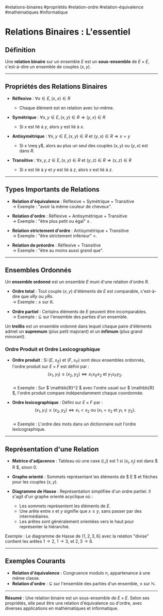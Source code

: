 #relations-binaires #propriétés #relation-ordre #relation-équivalence #mathématiques #informatique
# Relations Binaires : L'essentiel

## Définition
Une **relation binaire** sur un ensemble $E$ est un **sous-ensemble** de $E \times E$, c'est-à-dire un ensemble de couples $(x, y)$.

---

## Propriétés des Relations Binaires

- **Réflexive** : $\forall x \in E, (x, x) \in R$
  - Chaque élément est en relation avec lui-même.
  
- **Symétrique** : $\forall x, y \in E, (x, y) \in R \Rightarrow (y, x) \in R$
  - Si $x$ est lié à $y$, alors $y$ est lié à $x$.

- **Antisymétrique** : $\forall x, y \in E, (x, y) \in R$ et $(y, x) \in R \Rightarrow x = y$
  - Si  x \neq y$, alors au plus un seul des couples $(x, y)$ ou $(y, x)$ est dans $R$.

- **Transitive** : $\forall x, y, z \in E, (x, y) \in R$ et $(y, z) \in R \Rightarrow (x, z) \in R$
  - Si $x$ est lié à $y$ et $y$ est lié à $z$, alors $x$ est lié à $z$.

---

## Types Importants de Relations

- **Relation d'équivalence** : Réflexive + Symétrique + Transitive  
  → Exemple : "avoir la même couleur de cheveux".  
  
- **Relation d'ordre** : Réflexive + Antisymétrique + Transitive  
  → Exemple : "être plus petit ou égal" $\leq$ .  
  
- **Relation strictement d'ordre** : Antisymétrique + Transitive  
  → Exemple : "être strictement inférieur" $<$.  
  
- **Relation de préordre** : Réflexive + Transitive  
  → Exemple : "être au moins aussi grand que".

---

## Ensembles Ordonnés

Un **ensemble ordonné** est un ensemble $E$ muni d'une relation d'ordre $R$.

- **Ordre total** : Tout couple $(x, y)$ d'éléments de $E$ est comparable, c'est-à-dire que $x R y$ ou $y R x$.  
  → Exemple : $\leq$ sur $\mathbb{R}$.

- **Ordre partiel** : Certains éléments de $E$ peuvent être incomparables.  
  → Exemple : $\subseteq$ sur l'ensemble des parties d'un ensemble.

Un **treillis** est un ensemble ordonné dans lequel chaque paire d'éléments admet un **supremum** (plus petit majorant) et un **infimum** (plus grand minorant).

### Ordre Produit et Ordre Lexicographique

- **Ordre produit** : Si $(E, \leq_E)$ et $(F, \leq_F)$ sont deux ensembles ordonnés, l'ordre produit sur $E \times F$ est défini par :  
  $$(x_1, y_1) \leq (x_2, y_2) \iff x_1 \leq_E x_2 \text{ et } y_1 \leq_F y_2.$$  
  → Exemple : Sur $ \mathbb{R}^2 $ avec l'ordre usuel sur $ \mathbb{R} $, l'ordre produit compare indépendamment chaque coordonnée.

- **Ordre lexicographique** : Défini sur $E \times F$ par :  
  $$(x_1, y_1) \leq (x_2, y_2) \iff x_1 < x_2 \text{ ou } (x_1 = x_2 \text{ et } y_1 \leq y_2).$$  
  → Exemple : L'ordre des mots dans un dictionnaire suit l'ordre lexicographique.

---

## Représentation d'une Relation

- **Matrice d'adjacence** : Tableau où une case $(i, j)$ est 1 si $(x_i, x_j)$ est dans $ R $, sinon 0.
- **Graphe orienté** : Sommets représentant les éléments de $ E $ et flèches pour les couples $(x, y)$.

- **Diagramme de Hasse** : Représentation simplifiée d'un ordre partiel. Il s'agit d'un graphe orienté acyclique où :
  - Les sommets représentent les éléments de $E$.
  - Une arête entre $x$ et $y$ signifie que $x \leq y$, sans passer par des intermédiaires.
  - Les arêtes sont généralement orientées vers le haut pour représenter la hiérarchie.
  
Exemple : Le diagramme de Hasse de $\{1,2,3,6\}$ avec la relation "divise" contient les arêtes $1 \to 2$, $1 \to 3$, et $2,3 \to 6$.

---

## Exemples Courants

- **Relation d'équivalence** : Congruence modulo $n$, appartenance à une même classe.
- **Relation d'ordre** : $\subseteq$ sur l'ensemble des parties d'un ensemble, $\leq$ sur $\mathbb{N}$.

---

**Résumé** : Une relation binaire est un sous-ensemble de $E \times E$. Selon ses propriétés, elle peut être une relation d'équivalence ou d'ordre, avec diverses applications en mathématiques et informatique.
